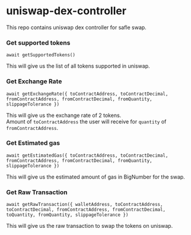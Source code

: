 # uniswap-dex-controller

This repo contains uniswap dex controller for safle swap.

### Get supported tokens

```
await getSupportedTokens()
```

This will give us the list of all tokens supported in uniswap.

### Get Exchange Rate

```
await getExchangeRate({ toContractAddress, toContractDecimal, fromContractAddress, fromContractDecimal, fromQuantity, slippageTolerance })
```

This will give us the exchange rate of 2 tokens.<br/>
Amount of `toContractAddress` the user will receive for `quantity` of `fromContractAddress`.

### Get Estimated gas

```
await getEstimatedGas({ toContractAddress, toContractDecimal, fromContractAddress, fromContractDecimal, fromQuantity, slippageTolerance })
```

This will give us the estimated amount of gas in BigNumber for the swap.

### Get Raw Transaction

```
await getRawTransaction({ walletAddress, toContractAddress, toContractDecimal, fromContractAddress, fromContractDecimal, toQuantity, fromQuantity, slippageTolerance })
```

This will give us the raw transaction to swap the tokens on uniswap.

